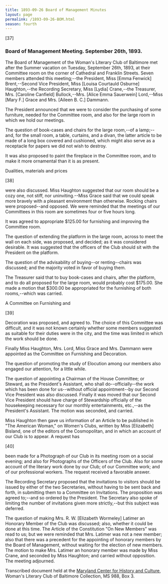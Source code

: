 ```yaml
---
title: 1893-09-26 Board of Management Minutes
layout: page
permalink: /1893-09-26-BOM.html
season: fourth
---
```


<style>
    .container{
        font-size:1.4em;
    }
</style>
[37]

### Board of Management Meeting. September 26th, 1893.

The Board of Management of the Woman's Literary Club of Baltimore met after the Summer vacation on Tuesday, September 26th, 1893, at their Committee room on the corner of Cathedral and Franklin Streets. Seven members attended this meeting;--the President, Miss [Emma Fenwick] Brent,--Second Vice President, Miss [Louisa Courtauld Osburne] Haughton,--the Recording Secretary, Miss [Lydia] Crane,--the Treasurer, Mrs. [Caroline Canfield] Bullock,--Mrs. [Alice Emma Sauerwein] Lord,--Miss [Mary F.] Grace and Mrs. [Aileen B. C.] Dammann.

The President announced that we were to consider the purchasing of some furniture, needed for the Committee room, and also for the large room in which we hold our meetings.

The question of book-cases and chairs for the large room,--of a lamp;--and, for the small room, a table, curtains, and a divan, the latter article to be made of a long box covered and cushioned, which might also serve as a receptacle for papers we did not wish to destroy.

It was also proposed to paint the fireplace in the Committee room, and to make it more ornamental than it is as present.

Dualities, materials and prices

[38]

were also discussed. Miss Haughton suggested that our room should be a cozy one, not stiff, nor uninviting.--Miss Grace said that we could speak more bravely with a pleasant environment than otherwise. Rocking chairs were proposed--and opposed. We were reminded that the meetings of our Committees in this room are sometimes four or five hours long.

It was agreed to appropriate $125.00 for furnishing and improving the Committee room.

The question of extending the platform in the large room, across to meet the wall on each side, was proposed, and decided; as it was considered desirable. It was suggested that the officers of the Club should sit with the President on the platform.

The question of the advisability of buying--or renting--chairs was discussed; and the majority voted in favor of buying them.

The Treasurer said that to buy book-cases and chairs, after the platform, and to do all proposed for the large room, would probably cost $175.00. She made a motion that $300.00 be appropriated for the furnishing of both rooms,--which was carried.

A Committee on Furnishing and

[39]

Decoration was proposed, and agreed to. The choice of this Committee was difficult, and it was not known certainly whether some members suggested as suitable for their duties were in the city, and the time was limited in which the work should be done.

Finally Miss Haughton, Mrs. Lord, Miss Grace and Mrs. Dammann were appointed as the Committee on Furnishing and Decoration.

The question of promoting the study of Elocution among our members also engaged our attention, for a little while.

The question of appointing a Chairman of the House Committee; or Steward, as the President's Assistant, who shall do--officially--the work which has been done for us--without official appointment--by our Second Vice President was also discussed. Finally it was moved that our Second Vice President should have charge of Stewardship officially of the housekeeping necessary for our monthly entertainments, etc.,--as the President's Assistant. The motion was seconded, and carried.

Miss Haughton then gave us information of an Article to be published in "The American Woman," on Women's Clubs, written by Miss [Elizabeth] Bisland, one of the editors of the Cosmopolitan, and in which an account of our Club is to appear. A request has

[40]

been made for a Photograph of our Club in its meeting room on a social evening; and also for Photographs of the Officers of the Club. Also for some account of the literary work done by our Club; of our Committee work; and of our professional workers. The request received a favorable answer.

The Recording Secretary proposed that the invitations to visitors should be issued by either of the two Secretaries, without having to be sent back and forth, in submitting them to a Committee on Invitations. The proposition was agreed to;--and so ordered by the President. The Secretary also spoke of limiting the number of invitations given more strictly,--but this subject was deferred.

The question of making Mrs. R. W. [Elizabeth Wormeley] Latimer an Honorary Member of the Club was discussed; also, whether it could be done at this time. The Article of the Constitution "On New Members" was read to us; but we were reminded that Mrs. Latimer was not a new member; also that there was a precedent for the appointing of honorary members by the Board of Management, without waiting for the election of new members. The motion to make Mrs. Latimer an honorary member was made by Miss Crane, and seconded by Miss Haughton; and carried without opposition. The meeting adjourned.

Transcribed document held at the [Maryland Center for History and Culture](http://mdhs.org/), Woman's Literary Club of Baltimore Collection, MS 988, Box 3. 